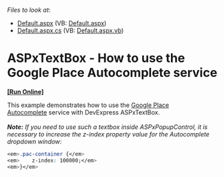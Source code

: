 <!-- default file list -->
*Files to look at*:

* [Default.aspx](./CS/Default.aspx) (VB: [Default.aspx](./VB/Default.aspx))
* [Default.aspx.cs](./CS/Default.aspx.cs) (VB: [Default.aspx.vb](./VB/Default.aspx.vb))
<!-- default file list end -->
# ASPxTextBox - How to use the Google Place Autocomplete service
<!-- run online -->
**[[Run Online]](https://codecentral.devexpress.com/t531996/)**
<!-- run online end -->


<p>This example demonstrates how to use the <a href="https://developers.google.com/places/android-api/autocomplete">Google Place Autocomplete</a> service with DevExpress ASPxTextBox.<br><br><strong><em>Note:</em></strong><em> If you need to use such a textbox inside ASPxPopupControl, it is necessary to increase the z-index property value for the Autocomplete dropdown window:</em></p>


```css
<em>.pac-container {</em>
<em>	z-index: 100000;</em>
<em>}</em> 
```



<br/>



